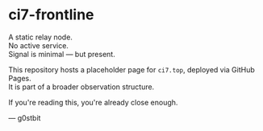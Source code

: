 # ci7-frontline

A static relay node.  
No active service.  
Signal is minimal — but present.

This repository hosts a placeholder page for `ci7.top`, deployed via GitHub Pages.  
It is part of a broader observation structure.

If you're reading this, you're already close enough.

— g0stbit

